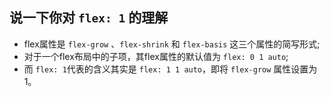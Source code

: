 ## 说一下你对 `flex: 1` 的理解

- flex属性是 `flex-grow` 、`flex-shrink` 和 `flex-basis` 这三个属性的简写形式;
- 对于一个flex布局中的子项，其flex属性的默认值为 `flex: 0 1 auto`;
- 而 `flex: 1`代表的含义其实是 `flex: 1 1 auto`，即将 `flex-grow` 属性设置为1。
